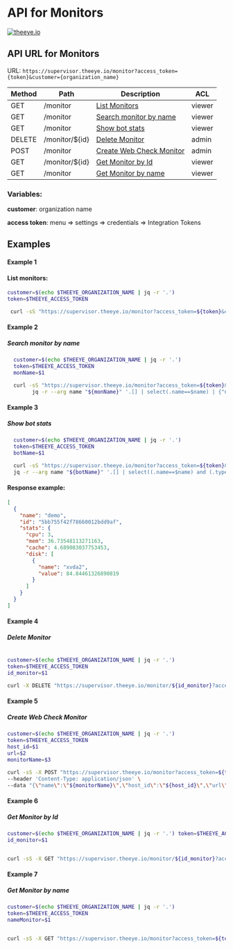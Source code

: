# API for Monitors

[![theeye.io](../../images/logo-theeye-theOeye-logo2.png)](https://theeye.io/en/index.html)

## API URL for Monitors

URL: `https://supervisor.theeye.io/monitor?access_token={token}&customer={organization_name}`

| Method | Path | Description | ACL |
| ----- | ----- | ----- | ----- |
| GET  | /monitor | [List Monitors](#example-1) | viewer |
| GET  | /monitor | [Search monitor by name](#example-2) | viewer |
| GET  | /monitor | [Show bot stats](#example-3) | viewer |
| DELETE | /monitor/${id} | [Delete Monitor](#example-4) | admin |
| POST |/monitor | [Create Web Check Monitor](#example-5) | admin |
| GET  | /monitor/${id}| [Get Monitor by Id](#example-6) | viewer |
| GET  | /monitor| [Get Monitor by name](#example-7) | viewer |

### Variables:
  **customer**: organization name

  **access token**: menu => settings => credentials => Integration Tokens

## Examples


#### **Example 1**

#### List monitors:

```bash
customer=$(echo $THEEYE_ORGANIZATION_NAME | jq -r '.')
token=$THEEYE_ACCESS_TOKEN

 curl -sS "https://supervisor.theeye.io/monitor?access_token=${token}&customer=${customer}"
```
#### **Example 2**

##### **Search monitor by name**

```bash
  customer=$(echo $THEEYE_ORGANIZATION_NAME | jq -r '.')
  token=$THEEYE_ACCESS_TOKEN
  monName=$1

  curl -sS "https://supervisor.theeye.io/monitor?access_token=${token}&customer=${customer}" | \
		jq -r --arg name "${monName}" '.[] | select(.name==$name) | {"name": .name, "id": .id, "state": .resource.state}' | jq -s '.'
```
#### **Example 3**

##### **Show bot stats**

```bash
  customer=$(echo $THEEYE_ORGANIZATION_NAME | jq -r '.')
  token=$THEEYE_ACCESS_TOKEN
  botName=$1

  curl -sS "https://supervisor.theeye.io/monitor?access_token=${token}&customer=${customer}"  | \
  jq -r --arg name "${botName}" '.[] | select((.name==$name) and (.type=="dstat")) | {"name": .name, "id": .id, "stats": .resource.last_event.data}' | jq -s '.'
```

#### **Response example:**

```json
[
  {
    "name": "demo",
    "id": "5bb755f42f78660012bdd9af",
    "stats": {
      "cpu": 3,
      "mem": 36.73548113271163,
      "cache": 4.689083037753453,
      "disk": [
        {
          "name": "xvda2",
          "value": 84.84461326890819
        }
      ]
    }
  }
]
```

#### **Example 4**

##### **Delete Monitor**
```bash

customer=$(echo $THEEYE_ORGANIZATION_NAME | jq -r '.')
token=$THEEYE_ACCESS_TOKEN
id_monitor=$1

curl -X DELETE "https://supervisor.theeye.io/monitor/${id_monitor}?access_token=${token}&customer=${customer}"
```


#### **Example 5**

##### **Create Web Check Monitor**

```bash
customer=$(echo $THEEYE_ORGANIZATION_NAME | jq -r '.')
token=$THEEYE_ACCESS_TOKEN
host_id=$1
url=$2
monitorName=$3

curl -sS -X POST "https://supervisor.theeye.io/monitor?access_token=${token}&customer=${customer}&host_id=${host_id}" \
--header 'Content-Type: application/json' \
--data "{\"name\":\"${monitorName}\",\"host_id\":\"${host_id}\",\"url\":\"${url}\",\"timeout\":\"5000\",\"looptime\":\"15000\",\"type\":\"scraper\",\"status_code\":\"200\",\"_type\":\"ScraperMonitor\"}"
```
#### **Example 6**

##### **Get Monitor by Id**

```bash
customer=$(echo $THEEYE_ORGANIZATION_NAME | jq -r '.') token=$THEEYE_ACCESS_TOKEN
id_monitor=$1


curl -sS -X GET "https://supervisor.theeye.io/monitor/${id_monitor}?access_token=${token}&customer=${customer}"
```
#### **Example 7**

##### **Get Monitor by name**

```bash
customer=$(echo $THEEYE_ORGANIZATION_NAME | jq -r '.') 
token=$THEEYE_ACCESS_TOKEN
nameMonitor=$1


curl -sS -X GET "https://supervisor.theeye.io/monitor?access_token=${token}&where\[name\]=${nameMonitor}"
```




